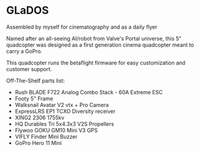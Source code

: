 # GLaDOS

Assembled by myself for cinematography and as a daily flyer

Named after an all-seeing AI/robot from Valve's Portal universe, this 5" quadcopter was designed as a first generation cinema quadcopter meant to carry a GoPro. 

This quadcopter runs the betaflight firmware for easy customization and customer support. 

Off-The-Shelf parts list:
- Rush BLADE F722 Analog Combo Stack - 60A Extreme ESC
- Footy 5" Frame
- Walksnail Avatar V2 vtx + Pro Camera
- ExpressLRS EP1 TCXO Diversity receiver
- XING2 2306 1755kv
- HQ Durables Tri 5x4.3x3 V2S Propellers
- Flywoo GOKU GM10 Mini V3 GPS
- VIFLY Finder Mini Buzzer
- GoPro Hero 11 Mini

